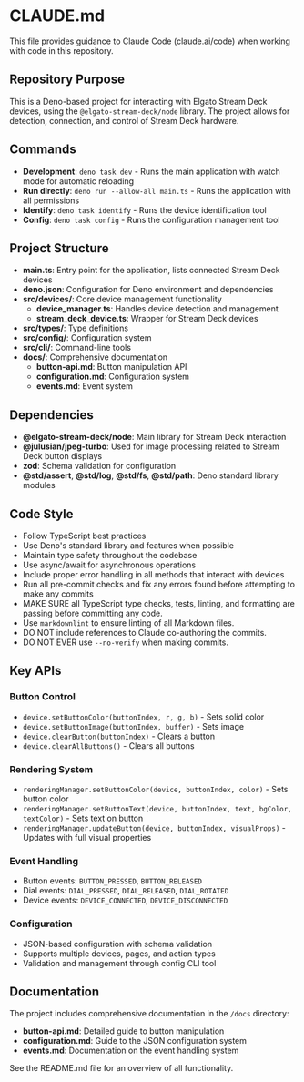 # CLAUDE.md

This file provides guidance to Claude Code (claude.ai/code) when working with
code in this repository.

## Repository Purpose

This is a Deno-based project for interacting with Elgato Stream Deck devices,
using the `@elgato-stream-deck/node` library. The project allows for detection,
connection, and control of Stream Deck hardware.

## Commands

- **Development**: `deno task dev` - Runs the main application with watch mode
  for automatic reloading
- **Run directly**: `deno run --allow-all main.ts` - Runs the application with
  all permissions
- **Identify**: `deno task identify` - Runs the device identification tool
- **Config**: `deno task config` - Runs the configuration management tool

## Project Structure

- **main.ts**: Entry point for the application, lists connected Stream Deck devices
- **deno.json**: Configuration for Deno environment and dependencies
- **src/devices/**: Core device management functionality
  - **device_manager.ts**: Handles device detection and management
  - **stream_deck_device.ts**: Wrapper for Stream Deck devices
- **src/types/**: Type definitions
- **src/config/**: Configuration system
- **src/cli/**: Command-line tools
- **docs/**: Comprehensive documentation
  - **button-api.md**: Button manipulation API
  - **configuration.md**: Configuration system
  - **events.md**: Event system

## Dependencies

- **@elgato-stream-deck/node**: Main library for Stream Deck interaction
- **@julusian/jpeg-turbo**: Used for image processing related to Stream Deck button displays
- **zod**: Schema validation for configuration
- **@std/assert**, **@std/log**, **@std/fs**, **@std/path**: Deno standard library modules

## Code Style

- Follow TypeScript best practices
- Use Deno's standard library and features when possible
- Maintain type safety throughout the codebase
- Use async/await for asynchronous operations
- Include proper error handling in all methods that interact with devices
- Run all pre-commit checks and fix any errors found before attempting to make any commits
- MAKE SURE all TypeScript type checks, tests, linting, and formatting are passing before committing any code.
- Use `markdownlint` to ensure linting of all Markdown files.
- DO NOT include references to Claude co-authoring the commits.
- DO NOT EVER use `--no-verify` when making commits.

## Key APIs

### Button Control

- `device.setButtonColor(buttonIndex, r, g, b)` - Sets solid color
- `device.setButtonImage(buttonIndex, buffer)` - Sets image
- `device.clearButton(buttonIndex)` - Clears a button
- `device.clearAllButtons()` - Clears all buttons

### Rendering System

- `renderingManager.setButtonColor(device, buttonIndex, color)` - Sets button color
- `renderingManager.setButtonText(device, buttonIndex, text, bgColor, textColor)` - Sets text on button
- `renderingManager.updateButton(device, buttonIndex, visualProps)` - Updates with full visual properties

### Event Handling

- Button events: `BUTTON_PRESSED`, `BUTTON_RELEASED`
- Dial events: `DIAL_PRESSED`, `DIAL_RELEASED`, `DIAL_ROTATED`
- Device events: `DEVICE_CONNECTED`, `DEVICE_DISCONNECTED`

### Configuration

- JSON-based configuration with schema validation
- Supports multiple devices, pages, and action types
- Validation and management through config CLI tool

## Documentation

The project includes comprehensive documentation in the `/docs` directory:

- **button-api.md**: Detailed guide to button manipulation
- **configuration.md**: Guide to the JSON configuration system
- **events.md**: Documentation on the event handling system

See the README.md file for an overview of all functionality.
